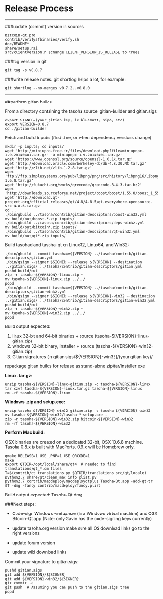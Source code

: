 Release Process
====================

* * *

###update (commit) version in sources


	bitcoin-qt.pro
	contrib/verifysfbinaries/verify.sh
	doc/README*
	share/setup.nsi
	src/clientversion.h (change CLIENT_VERSION_IS_RELEASE to true)

###tag version in git

	git tag -s v0.8.7

###write release notes. git shortlog helps a lot, for example:

	git shortlog --no-merges v0.7.2..v0.8.0

* * *

##perform gitian builds

 From a directory containing the tasoha source, gitian-builder and gitian.sigs
  
	export SIGNER=(your gitian key, ie bluematt, sipa, etc)
	export VERSION=0.8.7
	cd ./gitian-builder

 Fetch and build inputs: (first time, or when dependency versions change)

	mkdir -p inputs; cd inputs/
	wget 'http://miniupnp.free.fr/files/download.php?file=miniupnpc-1.9.20140401.tar.gz' -O miniupnpc-1.9.20140401.tar.gz'
	wget 'https://www.openssl.org/source/openssl-1.0.1k.tar.gz'
	wget 'http://download.oracle.com/berkeley-db/db-4.8.30.NC.tar.gz'
	wget 'http://zlib.net/zlib-1.2.8.tar.gz'
	wget 'ftp://ftp.simplesystems.org/pub/libpng/png/src/history/libpng16/libpng-1.6.8.tar.gz'
	wget 'http://fukuchi.org/works/qrencode/qrencode-3.4.3.tar.bz2'
	wget 'http://downloads.sourceforge.net/project/boost/boost/1.55.0/boost_1_55_0.tar.bz2'
	wget 'http://download.qt-project.org/official_releases/qt/4.8/4.8.5/qt-everywhere-opensource-src-4.8.5.tar.gz'
	cd ..
	./bin/gbuild ../tasoha/contrib/gitian-descriptors/boost-win32.yml
	mv build/out/boost-*.zip inputs/
	./bin/gbuild ../tasoha/contrib/gitian-descriptors/deps-win32.yml
	mv build/out/bitcoin*.zip inputs/
	./bin/gbuild ../tasoha/contrib/gitian-descriptors/qt-win32.yml
	mv build/out/qt*.zip inputs/

 Build tasohad and tasoha-qt on Linux32, Linux64, and Win32:
  
	./bin/gbuild --commit tasoha=v${VERSION} ../tasoha/contrib/gitian-descriptors/gitian.yml
	./bin/gsign --signer $SIGNER --release ${VERSION} --destination ../gitian.sigs/ ../tasoha/contrib/gitian-descriptors/gitian.yml
	pushd build/out
	zip -r tasoha-${VERSION}-linux.zip *
	mv tasoha-${VERSION}-linux.zip ../../
	popd
	./bin/gbuild --commit tasoha=v${VERSION} ../tasoha/contrib/gitian-descriptors/gitian-win32.yml
	./bin/gsign --signer $SIGNER --release ${VERSION}-win32 --destination ../gitian.sigs/ ../tasoha/contrib/gitian-descriptors/gitian-win32.yml
	pushd build/out
	zip -r tasoha-${VERSION}-win32.zip *
	mv tasoha-${VERSION}-win32.zip ../../
	popd

  Build output expected:

  1. linux 32-bit and 64-bit binaries + source (tasoha-${VERSION}-linux-gitian.zip)
  2. windows 32-bit binary, installer + source (tasoha-${VERSION}-win32-gitian.zip)
  3. Gitian signatures (in gitian.sigs/${VERSION}[-win32]/(your gitian key)/

repackage gitian builds for release as stand-alone zip/tar/installer exe

**Linux .tar.gz:**

	unzip tasoha-${VERSION}-linux-gitian.zip -d tasoha-${VERSION}-linux
	tar czvf tasoha-${VERSION}-linux.tar.gz tasoha-${VERSION}-linux
	rm -rf tasoha-${VERSION}-linux

**Windows .zip and setup.exe:**

	unzip tasoha-${VERSION}-win32-gitian.zip -d tasoha-${VERSION}-win32
	mv tasoha-${VERSION}-win32/tasoha-*-setup.exe .
	zip -r tasoha-${VERSION}-win32.zip bitcoin-${VERSION}-win32
	rm -rf tasoha-${VERSION}-win32

**Perform Mac build:**

  OSX binaries are created on a dedicated 32-bit, OSX 10.6.8 machine.
  Tasoha 0.8.x is built with MacPorts.  0.9.x will be Homebrew only.

	qmake RELEASE=1 USE_UPNP=1 USE_QRCODE=1
	make
	export QTDIR=/opt/local/share/qt4  # needed to find translations/qt_*.qm files
	T=$(contrib/qt_translations.py $QTDIR/translations src/qt/locale)
	python2.7 share/qt/clean_mac_info_plist.py
	python2.7 contrib/macdeploy/macdeployqtplus Tasoha-Qt.app -add-qt-tr $T -dmg -fancy contrib/macdeploy/fancy.plist

 Build output expected: Tasoha-Qt.dmg

###Next steps:

* Code-sign Windows -setup.exe (in a Windows virtual machine) and
  OSX Bitcoin-Qt.app (Note: only Gavin has the code-signing keys currently)

* update tasoha.org version
  make sure all OS download links go to the right versions

* update forum version

* update wiki download links

Commit your signature to gitian.sigs:

	pushd gitian.sigs
	git add ${VERSION}/${SIGNER}
	git add ${VERSION}-win32/${SIGNER}
	git commit -a
	git push  # Assuming you can push to the gitian.sigs tree
	popd

